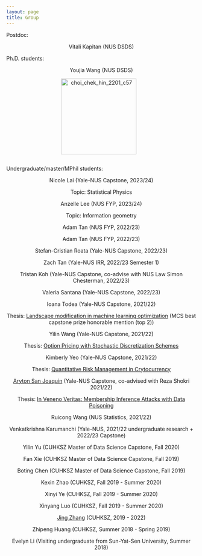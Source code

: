 ```yaml
---
layout: page
title: Group
---
```


Postdoc:

<p align="center">Vitali Kapitan (NUS DSDS)</p>

Ph.D. students:

<p align="center">Youjia Wang (NUS DSDS)</p>

<p align="center">
  <img style="margin: 0px 15px 15px 0px" src="https://mchchoi.github.io/images/Youjia Wang.jpg" alt="choi_chek_hin_2201_c57" width="200" height="200" />
</p>

Undergraduate/master/MPhil students:

<p align="center">Nicole Lai (Yale-NUS Capstone, 2023/24)</p>
<p align="center">Topic: Statistical Physics</a></p>

<p align="center">Anzelle Lee (NUS FYP, 2023/24)</p>

<p align="center">Topic: Information geometry</a></p>

<p align="center">Adam Tan (NUS FYP, 2022/23)</p>

<p align="center">Adam Tan (NUS FYP, 2022/23)</p>

<p align="center">Stefan-Cristian Roata (Yale-NUS Capstone, 2022/23)</p>


<p align="center">Zach Tan (Yale-NUS IRR, 2022/23 Semester 1)</p>

<p align="center">Tristan Koh (Yale-NUS Capstone, co-advise with NUS Law Simon Chesterman, 2022/23)</p>


<p align="center">Valeria Santana (Yale-NUS Capstone, 2022/23)</p>


<p align="center">Ioana Todea (Yale-NUS Capstone, 2021/22)</p>

<p align="center">Thesis: <a href="https://www.dropbox.com/s/udixjl16m2pcrur/Ioana_Todea_capstone.pdf?dl=0">Landscape modification in machine learning optimization</a> (MCS best capstone prize honorable mention (top 2))</p>

<p align="center">Yilin Wang (Yale-NUS Capstone, 2021/22)</p>

<p align="center">Thesis: <a href="https://www.dropbox.com/s/rim2ppc4slqi600/Capstone%20Final%20Report.pdf?dl=0">Option Pricing with Stochastic Discretization Schemes</a></p>

<p align="center">Kimberly Yeo (Yale-NUS Capstone, 2021/22)</p>

<p align="center">Thesis: <a href="https://www.dropbox.com/s/4eujk3gb5mni68y/YSS4103%20-%20MCS%20Capstone%20Thesis%20%28Kimberly%20Yeo%29.pdf?dl=0">Quantitative Risk Management in Crytocurrency</a></p>

<p align="center"><a href="https://ajsanjoaquin.github.io/about/">Aryton San Joaquin</a> (Yale-NUS Capstone, co-advised with Reza Shokri 2021/22)</p>

<p align="center">Thesis: <a href="https://www.dropbox.com/s/wk9ibc0ev60l08w/MCS%20-%20Ayrton%20Justin%20Bulaong%20San%20Joaquin.pdf?dl=0">In Veneno Veritas: Membership Inference Attacks with Data Poisoning</a></p>

<p align="center">Ruicong Wang (NUS Statistics, 2021/22)</p>

<p align="center">Venkatkrishna Karumanchi (Yale-NUS, 2021/22 undergraduate research + 2022/23 Capstone)</p>

<p align="center">Yilin Yu (CUHKSZ Master of Data Science Capstone, Fall 2020)</p>


<p align="center">Fan Xie (CUHKSZ Master of Data Science Capstone, Fall 2019)</p>

<p align="center">Boting Chen (CUHKSZ Master of Data Science Capstone, Fall 2019)</p>



<p align="center">Kexin Zhao (CUHKSZ, Fall 2019 - Summer 2020) </p>



<p align="center"> Xinyi Ye (CUHKSZ, Fall 2019 - Summer 2020) </p>



<p align="center">Xinyang Luo (CUHKSZ, Fall 2019 - Summer 2020) </p>


<p align="center"><a href="https://jingzhang-323.github.io/">Jing Zhang</a> (CUHKSZ, 2019 - 2022)</p>



<p align="center">Zhipeng Huang (CUHKSZ, Summer 2018 - Spring 2019)</p>

<p align="center">Evelyn Li (Visiting undergraduate from Sun-Yat-Sen University, Summer 2018)</p>
